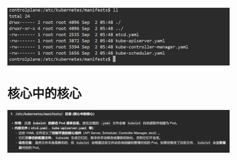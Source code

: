 ![alt text](README_Images/2-静态文件manifests/image.png)

# 核心中的核心
![alt text](README_Images/2-静态文件manifests/image-1.png)